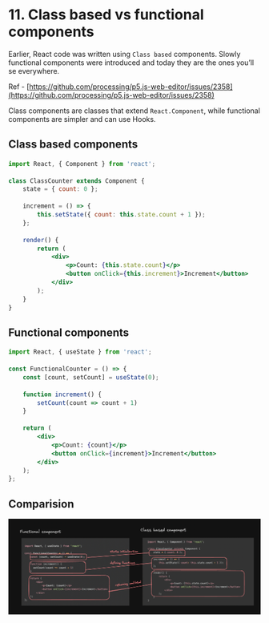 # 11. Class based vs functional components

Earlier, React code was written using `Class based` components. Slowly functional components were introduced and today they are the ones you’ll se everywhere.

Ref - [https://github.com/processing/p5.js-web-editor/issues/2358](https://github.com/processing/p5.js-web-editor/issues/2358)

Class components are  classes that extend `React.Component`, while functional components are simpler and can use Hooks.

## Class based components

```jsx
import React, { Component } from 'react';

class ClassCounter extends Component {
    state = { count: 0 };

    increment = () => {
        this.setState({ count: this.state.count + 1 });
    };

    render() {
        return (
            <div>
                <p>Count: {this.state.count}</p>
                <button onClick={this.increment}>Increment</button>
            </div>
        );
    }
}

```

## Functional components

```jsx
import React, { useState } from 'react';

const FunctionalCounter = () => {
    const [count, setCount] = useState(0);
    
    function increment() {
	    setCount(count => count + 1)
    }

    return (
        <div>
            <p>Count: {count}</p>
            <button onClick={increment}>Increment</button>
        </div>
    );
};
```

## Comparision

![Screenshot 2024-10-08 at 6.42.48 PM.png](11%20Class%20based%20vs%20functional%20components%2022390c2fa21b81efb9f6d129e177d29b/Screenshot_2024-10-08_at_6.42.48_PM.png)